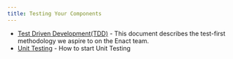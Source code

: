 ```yaml
---
title: Testing Your Components
---
```


*   [Test Driven Development(TDD)](./test-driven-development/index.md) - This document describes the test-first methodology
we aspire to on the Enact team.
*   [Unit Testing](./unit-testing/index.md) - How to start Unit Testing